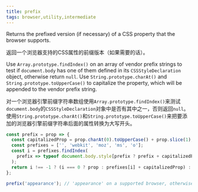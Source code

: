 ```yaml
---
title: prefix
tags: browser,utility,intermediate
---
```


Returns the prefixed version (if necessary) of a CSS property that the browser supports.

返回一个浏览器支持的CSS属性的前缀版本（如果需要的话）。

Use `Array.prototype.findIndex()` on an array of vendor prefix strings to test if `document.body` has one of them defined in its `CSSStyleDeclaration` object, otherwise return `null`.
Use `String.prototype.charAt()` and `String.prototype.toUpperCase()` to capitalize the property, which will be appended to the vendor prefix string.

对一个浏览器引擎前缀字符串数组使用`Array.prototype.findIndex()`来测试`document.body`的`CSSStyleDeclaration`对象中是否有其中之一，否则返回`null`。使用`String.prototype.charAt()`和`String.prototype.toUpperCase()`来把要添加的浏览器引擎前缀字符串后面的属性转换为大写开头。

```js
const prefix = prop => {
  const capitalizedProp = prop.charAt(0).toUpperCase() + prop.slice(1);
  const prefixes = ['', 'webkit', 'moz', 'ms', 'o'];
  const i = prefixes.findIndex(
    prefix => typeof document.body.style[prefix ? prefix + capitalizedProp : prop] !== 'undefined'
  );
  return i !== -1 ? (i === 0 ? prop : prefixes[i] + capitalizedProp) : null;
};
```

```js
prefix('appearance'); // 'appearance' on a supported browser, otherwise 'webkitAppearance', 'mozAppearance', 'msAppearance' or 'oAppearance'
```